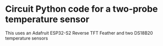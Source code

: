 # Circuit Python code for a two-probe temperature sensor

This uses an Adafruit ESP32-S2 Reverse TFT Feather and two DS18B20 temperature sensors
